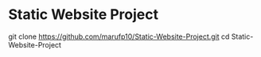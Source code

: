 # Static Website Project

git clone https://github.com/marufp10/Static-Website-Project.git
cd Static-Website-Project
